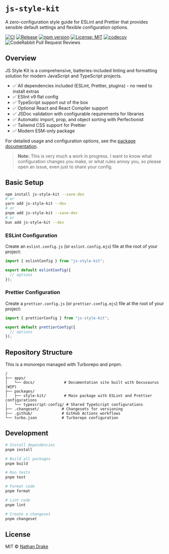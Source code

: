 # `js-style-kit`

A zero-configuration style guide for ESLint and Prettier that provides sensible default settings and flexible configuration options.

[![CI](https://github.com/drake-nathan/js-style-kit/actions/workflows/ci.yaml/badge.svg)](https://github.com/drake-nathan/js-style-kit/actions/workflows/ci.yaml)
[![Release](https://github.com/drake-nathan/js-style-kit/actions/workflows/release.yaml/badge.svg)](https://github.com/drake-nathan/js-style-kit/actions/workflows/release.yaml)
[![npm version](https://img.shields.io/npm/v/js-style-kit.svg)](https://www.npmjs.com/package/js-style-kit)
[![License: MIT](https://img.shields.io/badge/License-MIT-yellow.svg)](https://opensource.org/licenses/MIT)
[![codecov](https://codecov.io/gh/drake-nathan/js-style-kit/graph/badge.svg?token=C57D67JAE0)](https://codecov.io/gh/drake-nathan/js-style-kit)
![CodeRabbit Pull Request Reviews](https://img.shields.io/coderabbit/prs/github/drake-nathan/js-style-kit?labelColor=5C5C5C&color=FF570A&link=https%3A%2F%2Fcoderabbit.ai&label=CodeRabbit%20Reviews)

## Overview

JS Style Kit is a comprehensive, batteries-included linting and formatting solution for modern JavaScript and TypeScript projects.

- ✅ All dependencies included (ESLint, Prettier, plugins) - no need to install extras
- ✅ ESlint v9 flat config
- ✅ TypeScript support out of the box
- ✅ Optional React and React Compiler support
- ✅ JSDoc validation with configurable requirements for libraries
- ✅ Automatic import, prop, and object sorting with Perfectionist
- ✅ Tailwind CSS support for Prettier
- ✅ Modern ESM-only package

For detailed usage and configuration options, see the [package documentation](./packages/style-kit/README.md).

> **Note:** This is very much a work in progress. I want to know what configuration changes you make, or what rules annoy you, so please open an issue, even just to share your config.

## Basic Setup

```bash
npm install js-style-kit --save-dev
# or
yarn add js-style-kit --dev
# or
pnpm add js-style-kit --save-dev
# or
bun add js-style-kit --dev
```

### ESLint Configuration

Create an `eslint.config.js` (or `eslint.config.mjs`) file at the root of your project:

```js
import { eslintConfig } from "js-style-kit";

export default eslintConfig({
  // options
});
```

### Prettier Configuration

Create a `prettier.config.js` (or `prettier.config.mjs`) file at the root of your project:

```js
import { prettierConfig } from "js-style-kit";

export default prettierConfig({
  // options
});
```

## Repository Structure

This is a monorepo managed with Turborepo and pnpm.

```
/
├── apps/
│   └── docs/             # Documentation site built with Docusaurus (WIP)
├── packages/
│   ├── style-kit/        # Main package with ESLint and Prettier configurations
│   └── typescript-config/ # Shared TypeScript configurations
├── .changeset/          # Changesets for versioning
├── .github/             # GitHub Actions workflows
└── turbo.json           # Turborepo configuration
```

## Development

```bash
# Install dependencies
pnpm install

# Build all packages
pnpm build

# Run tests
pnpm test

# Format code
pnpm format

# Lint code
pnpm lint

# Create a changeset
pnpm changeset
```

## License

MIT © [Nathan Drake](https://github.com/drake-nathan)
